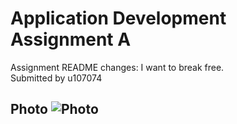 # Application Development Assignment A
Assignment README changes: I want to break free.    
Submitted by u107074
## **Photo** ![Photo](Photo.jpg)